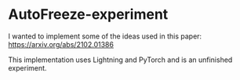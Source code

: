 # AutoFreeze-experiment

I wanted to implement some of the ideas used in this paper: https://arxiv.org/abs/2102.01386

This implementation uses Lightning and PyTorch and is an unfinished experiment. 
